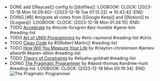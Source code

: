 - DONE add [[Raycast]] config to [[dotfiles]]
  :LOGBOOK:
  CLOCK: [2023-12-18 Mon 14:29:40]--[2023-12-19 Tue 01:12:22] =>  10:42:42
  :END:
- DOING [#B] #migrate all notes from [[Google Keep]] and [[Notion]] to [[Logseq]]
  :LOGBOOK:
  CLOCK: [2023-12-18 Mon 01:34:15]
  :END:
- TODO [Accelerate](https://www.amazon.in/Accelerate-Software-Performing-Technology-Organizations/dp/1942788339) by #nicole-forsgren #jez-humble #gene-kim #reading-list
- TODO [Art of UNIX Programming](https://www.amazon.in/UNIX-Programming-Addison-Wesley-Professional-Computing/dp/0131429019) by #eric-raymond #reading-list #Unix
- TODO [Clean Code](https://www.amazon.in/dp/0132350882) by #[[Robert Martin]] #reading-list
- TODO [How Will You Measure Your Life](https://www.amazon.in/gp/aw/d/0008316422) by #clayton-christensen #james-allworth #karen-dillon #reading-list
- TODO [Theory of Constraints](https://www.amazon.in/Theory-Constraints-Eliyahu-M-Goldratt/dp/0884271668) by #eliyahu-goldratt #reading-list
- DOING [The Pragmatic Programmer](https://www.amazon.in/dp/9353949432) by #david-thomas #andrew-hunt #reading-list
  :LOGBOOK:
  CLOCK: [2023-12-18 Mon 00:19:34]
  :END:
  ![The Pragmatic Programmer](https://m.media-amazon.com/images/W/MEDIAX_792452-T2/images/I/51yaxPX4BFL.jpg)